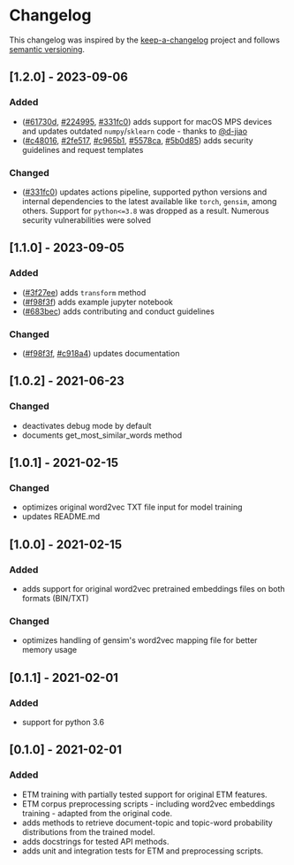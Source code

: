# Changelog

This changelog was inspired by the [keep-a-changelog](https://github.com/olivierlacan/keep-a-changelog) project and follows [semantic versioning](https://semver.org).

## [1.2.0] - 2023-09-06

### Added

- ([#61730d](https://github.com/lffloyd/embedded-topic-model/commit/61730d), [#224995](https://github.com/lffloyd/embedded-topic-model/commit/224995), [#331fc0](https://github.com/lffloyd/embedded-topic-model/commit/331fc0)) adds support for macOS MPS devices and updates outdated `numpy`/`sklearn` code - thanks to [@d-jiao](https://github.com/d-jiao)
- ([#c48016](https://github.com/lffloyd/embedded-topic-model/commit/c48016), [#2fe517](https://github.com/lffloyd/embedded-topic-model/commit/2fe517), [#c965b1](https://github.com/lffloyd/embedded-topic-model/commit/c965b1), [#5578ca](https://github.com/lffloyd/embedded-topic-model/commit/5578ca), [#5b0d85](https://github.com/lffloyd/embedded-topic-model/commit/5b0d85)) adds security guidelines and request templates

### Changed

- ([#331fc0](https://github.com/lffloyd/embedded-topic-model/commit/331fc0)) updates actions pipeline, supported python versions and internal dependencies to the latest available like `torch`, `gensim`, among others. Support for `python<=3.8` was dropped as a result. Numerous security vulnerabilities were solved

## [1.1.0] - 2023-09-05

### Added

- ([#3f27ee](https://github.com/lffloyd/embedded-topic-model/commit/3f27ee)) adds `transform` method
- ([#f98f3f](https://github.com/lffloyd/embedded-topic-model/commit/f98f3f)) adds example jupyter notebook
- ([#683bec](https://github.com/lffloyd/embedded-topic-model/commit/683bec)) adds contributing and conduct guidelines

### Changed

- ([#f98f3f](https://github.com/lffloyd/embedded-topic-model/commit/f98f3f), [#c918a4](https://github.com/lffloyd/embedded-topic-model/commit/c918a4)) updates documentation

## [1.0.2] - 2021-06-23

### Changed

- deactivates debug mode by default
- documents get_most_similar_words method

## [1.0.1] - 2021-02-15

### Changed

- optimizes original word2vec TXT file input for model training
- updates README.md

## [1.0.0] - 2021-02-15

### Added

- adds support for original word2vec pretrained embeddings files on both formats (BIN/TXT)

### Changed

- optimizes handling of gensim's word2vec mapping file for better memory usage

## [0.1.1] - 2021-02-01

### Added

- support for python 3.6

## [0.1.0] - 2021-02-01

### Added

- ETM training with partially tested support for original ETM features.
- ETM corpus preprocessing scripts - including word2vec embeddings training - adapted from the original code.
- adds methods to retrieve document-topic and topic-word probability distributions from the trained model.
- adds docstrings for tested API methods.
- adds unit and integration tests for ETM and preprocessing scripts.
